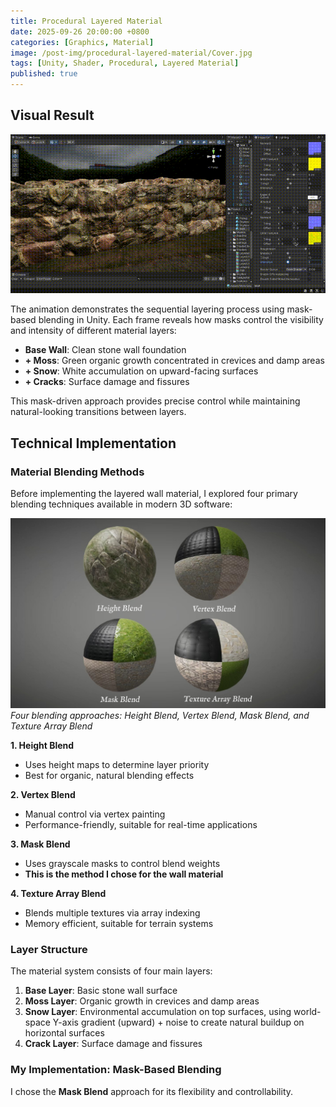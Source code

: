 ```yaml
---
title: Procedural Layered Material
date: 2025-09-26 20:00:00 +0800
categories: [Graphics, Material]
image: /post-img/procedural-layered-material/Cover.jpg
tags: [Unity, Shader, Procedural, Layered Material]
published: true
---
```

## Visual Result

![Layered Material Animation](/post-img/procedural-layered-material/layered-material.gif)

The animation demonstrates the sequential layering process using mask-based blending in Unity. Each frame reveals how masks control the visibility and intensity of different material layers:

- **Base Wall**: Clean stone wall foundation
- **+ Moss**: Green organic growth concentrated in crevices and damp areas
- **+ Snow**: White accumulation on upward-facing surfaces
- **+ Cracks**: Surface damage and fissures

This mask-driven approach provides precise control while maintaining natural-looking transitions between layers.

## Technical Implementation

### Material Blending Methods

Before implementing the layered wall material, I explored four primary blending techniques available in modern 3D software:

![Blending Methods Comparison](/post-img/procedural-layered-material/Blend.png)
*Four blending approaches: Height Blend, Vertex Blend, Mask Blend, and Texture Array Blend*

**1. Height Blend**
- Uses height maps to determine layer priority
- Best for organic, natural blending effects

**2. Vertex Blend**
- Manual control via vertex painting
- Performance-friendly, suitable for real-time applications

**3. Mask Blend**
- Uses grayscale masks to control blend weights
- **This is the method I chose for the wall material**

**4. Texture Array Blend**
- Blends multiple textures via array indexing
- Memory efficient, suitable for terrain systems

### Layer Structure

The material system consists of four main layers:

1. **Base Layer**: Basic stone wall surface
2. **Moss Layer**: Organic growth in crevices and damp areas
3. **Snow Layer**: Environmental accumulation on top surfaces, using world-space Y-axis gradient (upward) + noise to create natural buildup on horizontal surfaces
4. **Crack Layer**: Surface damage and fissures

### My Implementation: Mask-Based Blending

I chose the **Mask Blend** approach for its flexibility and controllability.
